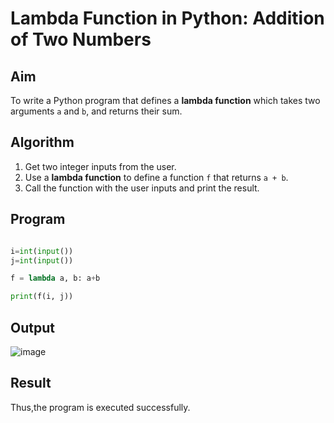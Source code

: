 # Lambda Function in Python: Addition of Two Numbers

##  Aim
To write a Python program that defines a **lambda function** which takes two arguments `a` and `b`, and returns their sum.

##  Algorithm
1. Get two integer inputs from the user.
2. Use a **lambda function** to define a function `f` that returns `a + b`.
3. Call the function with the user inputs and print the result.

##  Program

```python

i=int(input())
j=int(input())

f = lambda a, b: a+b

print(f(i, j))

```

## Output

![image](https://github.com/user-attachments/assets/aa11afcd-36da-4d24-a406-76a33ff72cd9)

## Result

Thus,the program is executed successfully.
